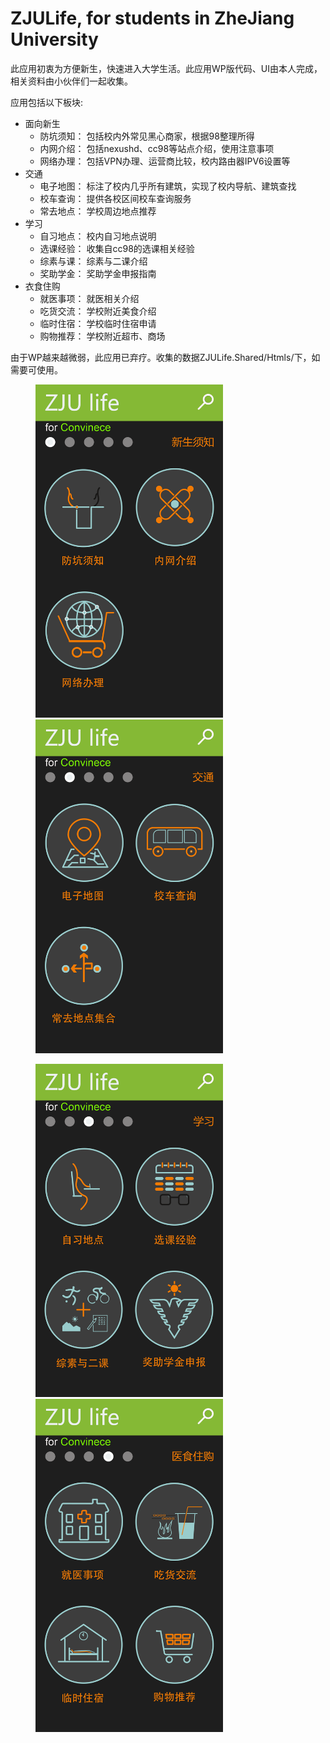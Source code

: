 # ZJULife, for students in ZheJiang University

此应用初衷为方便新生，快速进入大学生活。此应用WP版代码、UI由本人完成，相关资料由小伙伴们一起收集。

应用包括以下板块:

- 面向新生
  - 防坑须知： 包括校内外常见黑心商家，根据98整理所得
  - 内网介绍： 包括nexushd、cc98等站点介绍，使用注意事项
  - 网络办理： 包括VPN办理、运营商比较，校内路由器IPV6设置等
- 交通
  - 电子地图： 标注了校内几乎所有建筑，实现了校内导航、建筑查找
  - 校车查询： 提供各校区间校车查询服务
  - 常去地点： 学校周边地点推荐
- 学习
  - 自习地点： 校内自习地点说明
  - 选课经验： 收集自cc98的选课相关经验
  - 综素与课： 综素与二课介绍
  - 奖助学金： 奖助学金申报指南
- 衣食住购
  - 就医事项： 就医相关介绍
  - 吃货交流： 学校附近美食介绍
  - 临时住宿： 学校临时住宿申请
  - 购物推荐： 学校附近超市、商场

由于WP越来越微弱，此应用已弃疗。收集的数据ZJULife.Shared/Htmls/下，如需要可使用。

<figure class="half">
  <img src="./UI/p1.png" width=300/>
  <img src="./UI/p2.png" width=300/>
</figure>

<figure class="half">
  <img src="./UI/p3.png" width=300/>
  <img src="./UI/p4.png" width=300/>
</figure>